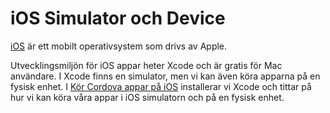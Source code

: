---
...
iOS Simulator och Device
==================================
[iOS](https://developer.apple.com/ios/) är ett mobilt operativsystem som drivs av Apple.

Utvecklingsmiljön för iOS appar heter Xcode och är gratis för Mac användare. I Xcode  finns en simulator, men vi kan även köra apparna på en fysisk enhet. I [Kör Cordova appar på iOS](kunskap/cordova-appar-pa-ios) installerar vi Xcode och tittar på hur vi kan köra våra appar i iOS simulatorn och på en fysisk enhet.
